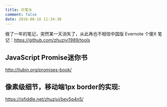 ```yaml
---
title: 烂笔头
comment: false
date: 2016-08-16 11:34:38
---
```


做了一年的笔记，突然某一天消失了，从此再也不相信中国版 Evernote 个傻X
笔记：https://github.com/zhuziyi1989/tools

## JavaScript Promise迷你书
http://liubin.org/promises-book/

## 像素级细节，移动端1px border的实现:
https://jsfiddle.net/zhuziyi/bey5q4n5/